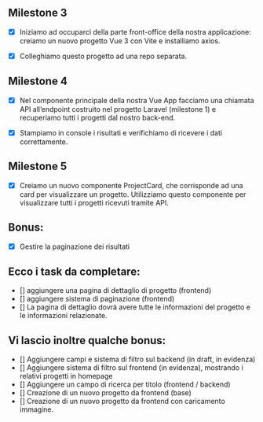 ## Milestone 3
- [x] Iniziamo ad occuparci della parte front-office della nostra applicazione: creiamo un nuovo progetto Vue 3 con Vite e installiamo axios.

- [x] Colleghiamo questo progetto ad una repo separata.

## Milestone 4
- [x] Nel componente principale della nostra Vue App facciamo una chiamata API all’endpoint costruito nel progetto Laravel (milestone 1) e recuperiamo tutti i progetti dal nostro back-end.

- [x] Stampiamo in console i risultati e verifichiamo di ricevere i dati correttamente.
## Milestone 5
- [x] Creiamo un nuovo componente ProjectCard, che corrisponde ad una card per visualizzare un progetto. Utilizziamo questo componente per visualizzare tutti i progetti ricevuti tramite API.

## Bonus:

- [x] Gestire la paginazione dei risultati



## Ecco i task da completare:
- [] aggiungere una pagina di dettaglio di progetto (frontend)
- [] aggiungere sistema di paginazione (frontend)
- [] La pagina di dettaglio dovrà avere tutte le informazioni del progetto e le informazioni relazionate.
## Vi lascio inoltre qualche bonus:
- [] Aggiungere campi e sistema di filtro sul backend (in draft, in evidenza)
- [] Aggiungere sistema di filtro sul frontend (in evidenza), mostrando i relativi progetti in homepage
- [] Aggiungere un campo di ricerca per titolo (frontend / backend)
- [] Creazione di un nuovo progetto da frontend (base)
- [] Creazione di un nuovo progetto da frontend con caricamento immagine.

